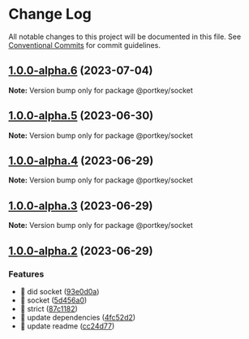 # Change Log

All notable changes to this project will be documented in this file.
See [Conventional Commits](https://conventionalcommits.org) for commit guidelines.

## [1.0.0-alpha.6](https://github.com/Portkey-Wallet/portkey-web/compare/v1.0.0-alpha.5...v1.0.0-alpha.6) (2023-07-04)

**Note:** Version bump only for package @portkey/socket

## [1.0.0-alpha.5](https://github.com/Portkey-Wallet/portkey-web/compare/v1.0.0-alpha.4...v1.0.0-alpha.5) (2023-06-30)

**Note:** Version bump only for package @portkey/socket

## [1.0.0-alpha.4](https://github.com/Portkey-Wallet/portkey-web/compare/v1.0.0-alpha.3...v1.0.0-alpha.4) (2023-06-29)

**Note:** Version bump only for package @portkey/socket

## [1.0.0-alpha.3](https://github.com/Portkey-Wallet/portkey-web/compare/v1.0.0-alpha.2...v1.0.0-alpha.3) (2023-06-29)

**Note:** Version bump only for package @portkey/socket

## [1.0.0-alpha.2](https://github.com/Portkey-Wallet/portkey-web/compare/v1.0.0-alpha.1...v1.0.0-alpha.2) (2023-06-29)

### Features

- 🎸 did socket ([93e0d0a](https://github.com/Portkey-Wallet/portkey-web/commit/93e0d0a3d3a52cbafc33e1cf73ee5d31274e849f))
- 🎸 socket ([5d456a0](https://github.com/Portkey-Wallet/portkey-web/commit/5d456a0aa157c5e307b55b9ae0e6fc10be337590))
- 🎸 strict ([87c1182](https://github.com/Portkey-Wallet/portkey-web/commit/87c1182aebfd7f492bb9c93e2a0241da54f3c536))
- 🎸 update dependencies ([4fc52d2](https://github.com/Portkey-Wallet/portkey-web/commit/4fc52d287ae65805f75ceaf4c5be31631d617f34))
- 🎸 update readme ([cc24d77](https://github.com/Portkey-Wallet/portkey-web/commit/cc24d779371ee44fd3e73f16c9bb3ae37368393b))
